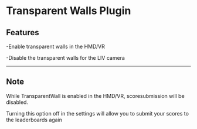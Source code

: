 ﻿Transparent Walls Plugin
=====

## Features
-Enable transparent walls in the HMD/VR

-Disable the transparent walls for the LIV camera

***

## Note

While TransparentWall is enabled in the HMD/VR, scoresubmission will be disabled.

Turning this option off in the settings will allow you to submit your scores to the leaderboards again